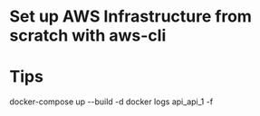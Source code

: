 # Set up AWS Infrastructure from scratch with aws-cli

# Tips

docker-compose up --build -d
docker logs api_api_1 -f
